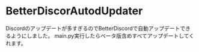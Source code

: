 # BetterDiscorAutodUpdater
Discordのアップデートが多すぎるのでBetterDiscordで自動アップデートできるようにしました。
main.py実行したらベータ版含めすべてアップデートしてくれます。
